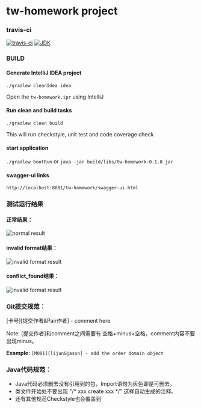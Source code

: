# tw-homework project

### travis-ci

[![travis-ci](https://travis-ci.org/lijun003/tw-homework.svg)](https://travis-ci.org/lijun003/tw-homework)
[![JDK](http://img.shields.io/badge/JDK-v8.0-yellow.svg)](http://www.oracle.com/technetwork/java/javase/downloads/index.html)

### BUILD

#### Generate IntelliJ IDEA project
`./gradlew cleanIdea idea`

Open the `tw-homework.ipr` using IntelliJ

#### Run clean and build tasks
`./gradlew clean build`

This will run checkstyle, unit test and code coverage check

#### start application
`./gradlew bootRun` or `java -jar build/libs/tw-homework-0.1.0.jar`

#### swagger-ui links
`http://localhost:8081/tw-homework/swagger-ui.html`


### 测试运行结果
#### 正常结果：
![normal result](http://bmob-cdn-1019.b0.upaiyun.com/2016/09/20/4162e56b40ed5954801827aef984bd7f.png)

#### invalid format结果：
![invalid format result](http://bmob-cdn-1019.b0.upaiyun.com/2016/09/20/76e2c74040c7380780d1fbd6f09c5bea.png)

#### conflict_found结果：
![invalid format result](http://bmob-cdn-1019.b0.upaiyun.com/2016/09/20/d98488044054a3a580c5a97b5e763145.png)

### Git提交规范：

[卡号][提交作者&Pair作者] - comment here

Note: [提交作者]和comment之间需要有 空格+minus+空格，comment内容不要出现minus。

**Example:** `[M001][lijun&jason] - add the order domain object`


### Java代码规范：

- Java代码必须删去没有引用到的包，Import语句为灰色即是可删去。
- 类文件开始处不要出现 "/* xxx create xxx */" 这样自动生成的注释。
- 还有其他规范Checkstyle也会覆盖到

